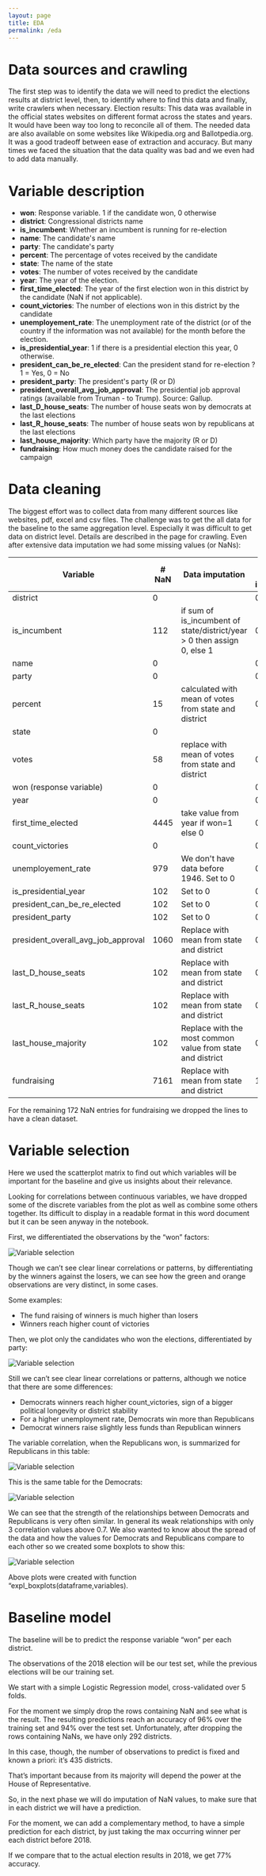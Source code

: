```yaml
---
layout: page
title: EDA
permalink: /eda
---
```


# Data sources and crawling
The first step was to identify the data we will need to predict the elections results at district level, then, to identify where to find this data and finally, write crawlers when necessary.
Election results: This data was available in the official states websites on different format across the states and years. It would have been way too long to reconcile all of them. The needed data  are also available on some websites like Wikipedia.org and Ballotpedia.org. It was a good tradeoff between ease of extraction and accuracy. But many times we faced the situation that the data quality was bad and we even had to add data manually.

# Variable description

- **won**: Response variable. 1 if the candidate won, 0 otherwise
- **district**: Congressional districts name
- **is_incumbent**: Whether an incumbent is running for re-election
- **name**: The candidate's name
- **party**: The candidate's party
- **percent**: The percentage of votes received by the candidate
- **state**: The name of the state
- **votes**: The number of votes received by the candidate
- **year**: The year of the election.
- **first_time_elected**: The year of the first election won in this district by the candidate (NaN if not applicable).
- **count_victories**: The number of elections won in this district by the candidate
- **unemployement_rate**: The unemployment rate of the district (or of the country if the information was not available) for the month before the election.
- **is_presidential_year**: 1 if there is a presidential election this year, 0 otherwise.
- **president_can_be_re_elected**: Can the president stand for re-election ? 1 = Yes, 0 = No
- **president_party**: The president's party (R or D)
- **president_overall_avg_job_approval**: The presidential job approval ratings (available from Truman - to Trump). Source: Gallup.
- **last_D_house_seats**: The number of house seats won by democrats at the last elections
- **last_R_house_seats**: The number of house seats won by republicans at the last elections
- **last_house_majority**: Which party have the majority (R or D)
- **fundraising**: How much money does the candidate raised for the campaign

# Data cleaning
The biggest effort was to collect data from many different sources like websites, pdf, excel and csv files. The challenge was to get the all data for the baseline to the same aggregation level. Especially it was difficult to get data on district level. Details are described in the page for crawling. Even after extensive data imputation we had some missing values (or NaNs):

<table>
  <thead>
    <tr>
      <th>Variable</th>
      <th># NaN</th>
      <th>Data imputation</th>
      <th># NaN after imputation</th>
    </tr>
  </thead>
  <tbody>
    <tr>
      <td>district</td>
      <td>0</td>
      <td></td>
      <td>0</td>
    </tr>
    <tr>
      <td>is_incumbent</td>
      <td>112</td>
      <td>if sum of is_incumbent of state/district/year > 0 then assign 0, else 1</td>
      <td>0</td>
    </tr>
    <tr>
      <td>name</td>
      <td>0</td>
      <td></td>
      <td>0</td>
    </tr>
    <tr>
      <td>party</td>
      <td>0</td>
      <td></td>
      <td>0</td>
    </tr>
    <tr>
      <td>percent</td>
      <td>15</td>
      <td>calculated with mean of votes from state and district</td>
      <td>0</td>
    </tr>
    <tr>
      <td>state</td>
      <td>0</td>
      <td></td>
      <td></td>
    </tr>
    <tr>
      <td>votes</td>
      <td>58</td>
      <td>replace with mean of votes from state and district</td>
      <td>0</td>
    </tr>
    <tr>
      <td>won (response variable)</td>
      <td>0</td>
      <td></td>
      <td>0</td>
    </tr>
    <tr>
      <td>year</td>
      <td>0</td>
      <td></td>
      <td>0</td>
    </tr>
    <tr>
      <td>first_time_elected</td>
      <td>4445</td>
      <td>take value from year if won=1 else 0</td>
      <td>0</td>
    </tr>
    <tr>
      <td>count_victories</td>
      <td>0</td>
      <td></td>
      <td>0</td>
    </tr>
    <tr>
      <td>unemployement_rate</td>
      <td>979</td>
      <td>We don't have data before 1946. Set to 0</td>
      <td>0</td>
    </tr>
    <tr>
      <td>is_presidential_year</td>
      <td>102</td>
      <td>Set to 0</td>
      <td>0</td>
    </tr>
    <tr>
      <td>president_can_be_re_elected</td>
      <td>102</td>
      <td>Set to 0</td>
      <td>0</td>
    </tr>
    <tr>
      <td>president_party</td>
      <td>102</td>
      <td>Set to 0</td>
      <td>0</td>
    </tr>
    <tr>
      <td>president_overall_avg_job_approval</td>
      <td>1060</td>
      <td>Replace with mean from state and district</td>
      <td>0</td>
    </tr>
    <tr>
      <td>last_D_house_seats</td>
      <td>102</td>
      <td>Replace with mean from state and district</td>
      <td>0</td>
    </tr>
    <tr>
      <td>last_R_house_seats</td>
      <td>102</td>
      <td>Replace with mean from state and district</td>
      <td>0</td>
    </tr>
    <tr>
      <td>last_house_majority</td>
      <td>102</td>
      <td>Replace with the most common value from state and district</td>
      <td>0</td>
    </tr>
    <tr>
      <td>fundraising</td>
      <td>7161</td>
      <td>Replace with mean from state and district</td>
      <td>172</td>
    </tr>
  </tbody>
</table>

For the remaining 172 NaN entries for fundraising we dropped the lines to have a clean dataset.

# Variable selection
Here we used the scatterplot matrix to find out which variables will be important for the baseline and give us insights about their relevance.  

Looking for correlations between continuous variables, we have dropped some of the discrete variables from the plot as well as combine some others together. Its difficult to display in a readable format in this word document but it can be seen anyway in the notebook.  

First, we differentiated the observations by the “won” factors:

![Variable selection](/assets/02/02_variable_selection_01.png)

Though we can’t see clear linear correlations or patterns, by differentiating by the winners against the losers, we can see how the green and orange observations are very distinct, in some cases.

Some examples:  

- The fund raising of winners is much higher than losers
- Winners reach higher count of victories

Then, we plot only the candidates who won the elections, differentiated by party:

![Variable selection](/assets/02/02_variable_selection_02.png)

Still we can’t see clear linear correlations or patterns, although we notice that there are some differences:

- Democrats winners reach higher count_victories, sign of a bigger political longevity or district stability
- For a higher unemployment rate, Democrats win more than Republicans
- Democrat winners raise slightly less funds than Republican winners

The variable correlation, when the Republicans won, is summarized for Republicans in this table:

![Variable selection](/assets/02/02_variable_selection_03.png)

This is the same table for the Democrats:

![Variable selection](/assets/02/02_variable_selection_04.png)

We can see that the strength of the relationships between Democrats and Republicans is very often similar. In general its weak relationships with only 3 correlation values above 0.7. We also wanted to know about the spread of the data and how the values for Democrats and Republicans compare to each other so we created some boxplots to show this:

![Variable selection](/assets/02/02_variable_selection_05.png)

Above plots were created with function “expl_boxplots(dataframe,variables).

# Baseline model
The baseline will be to predict the response variable “won” per each district.   

The observations of the 2018 election will be our test set, while the previous elections will be our training set.

We start with a simple Logistic Regression model, cross-validated over 5 folds.

For the moment we simply drop the rows containing NaN and see what is the result. The resulting predictions reach an accuracy of 96% over the training set and 94% over the test set. Unfortunately, after dropping the rows containing NaNs, we have only 292 districts.

In this case, though, the number of observations to predict is fixed and known a priori: it’s 435 districts.

That’s important because from its majority will depend the power at the House of Representative.

So, in the next phase we will do imputation of NaN values, to make sure that in each district we will have a prediction.

For the moment, we can add a complementary method, to have a simple prediction for each district, by just taking the max occurring winner per each district before 2018.

If we compare that to the actual election results in 2018, we get 77% accuracy.
